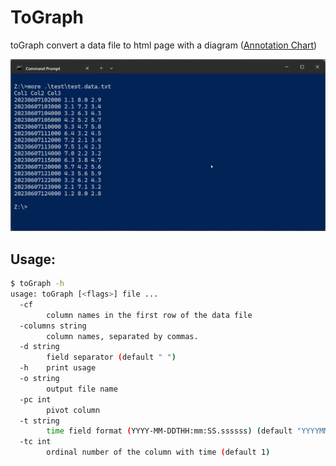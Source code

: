 # ToGraph

toGraph convert a data file to html page with a diagram ([Annotation Chart](
https://developers.google.com/chart/interactive/docs/gallery/annotationchart))

![Usage](toGraph.gif)



## Usage:
```sh
$ toGraph -h
usage: toGraph [<flags>] file ...
  -cf
        column names in the first row of the data file
  -columns string
        column names, separated by commas.
  -d string
        field separator (default " ")
  -h    print usage
  -o string
        output file name
  -pc int
        pivot column
  -t string
        time field format (YYYY-MM-DDTHH:mm:SS.ssssss) (default "YYYYMMDDHHmmSS")
  -tc int
        ordinal number of the column with time (default 1)
```
